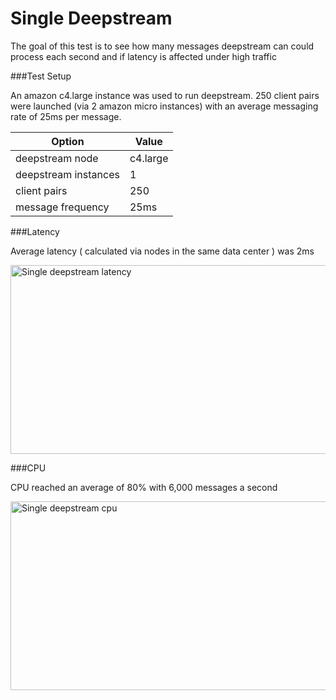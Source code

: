 Single Deepstream
======================================
The goal of this test is to see how many messages deepstream can could process each second and if latency is affected under high traffic

###Test Setup

An amazon c4.large instance was used to run deepstream.
250 client pairs were launched (via 2 amazon micro instances) with an average messaging rate of 25ms per message.

<table class="mini">
	<thead>
		<tr>
			<th>Option</th>
			<th>Value</th>
	</thead>
	<tbody>
		<tr>
			<td>deepstream node</td>
			<td>c4.large</td>
		</tr>
		<tr>
			<td>deepstream instances</td>
			<td>1</td>
		</tr>
		<tr>
			<td>client pairs</td>
			<td>250</td>
		</tr>
		<tr>
			<td>message frequency</td>
			<td>25ms</td>
		</tr>
	</tbody>
</table>

###Latency

Average latency ( calculated via nodes in the same data center ) was 2ms

<div class="img-container">
	<img class="tutorial" width="602" height="302" src="../assets/images/performance/one-ds-latency.png" alt="Single deepstream latency" />
</div>

###CPU

CPU reached an average of 80% with 6,000 messages a second

<div class="img-container">
	<img class="tutorial" width="602" height="302" src="../assets/images/performance/one-ds-cpu.png" alt="Single deepstream cpu" />
</div>


</div>